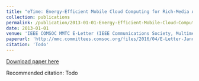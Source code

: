 ```yaml
---
title: "eTime: Energy-Efficient Mobile Cloud Computing for Rich-Media Applications"
collection: publications
permalink: /publication/2013-01-01-Energy-Efficient-Mobile-Cloud-Computing-for-Rich-Media-Applications
date: 2013-01-01
venue: 'IEEE COMSOC MMTC E-Letter (IEEE Communications Society, Multimedia Communications Technical Committee)'
paperurl: 'http://mmc.committees.comsoc.org/files/2016/04/E-Letter-January13.pdf'
citation: 'Todo'
---
```


<a href='http://mmc.committees.comsoc.org/files/2016/04/E-Letter-January13.pdf'>Download paper here</a>

Recommended citation: Todo